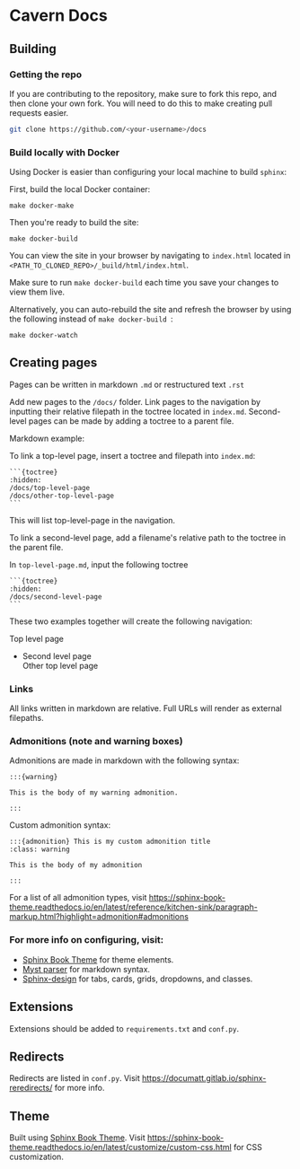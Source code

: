 # Cavern Docs
 
## Building
 
### Getting the repo
 
If you are contributing to the repository, make sure to fork this repo, and then clone your own fork. You will need to do this to make creating pull requests easier.
 
```bash
git clone https://github.com/<your-username>/docs
```
 
### Build locally with Docker
 
Using Docker is easier than configuring your local machine to build `sphinx`:
 
First, build the local Docker container:
 
```
make docker-make
```
 
Then you're ready to build the site:
 
```
make docker-build
```
 
You can view the site in your browser by navigating to `index.html` located in `<PATH_TO_CLONED_REPO>/_build/html/index.html`.
 
Make sure to run `make docker-build` each time you save your changes to view them live.
 
Alternatively, you can auto-rebuild the site and refresh the browser by using the following instead of `make docker-build `:
 
```
make docker-watch
```
 
## Creating pages
 
Pages can be written in markdown `.md` or restructured text `.rst`
 
Add new pages to the `/docs/` folder. Link pages to the navigation by inputting their relative filepath in the toctree located in `index.md`. Second-level pages can be made by adding a toctree to a parent file.
 
Markdown example:
 
To link a top-level page, insert a toctree and filepath into `index.md`:
 
````
```{toctree}
:hidden:
/docs/top-level-page
/docs/other-top-level-page
```
````
 
This will list top-level-page in the navigation.
 
To link a second-level page, add a filename's relative path to the toctree in the parent file.
 
In `top-level-page.md`, input the following toctree
 
````
```{toctree}
:hidden:
/docs/second-level-page
```
````
 
These two examples together will create the following navigation:
 
Top level page
- Second level page  
Other top level page
 
### Links
 
All links written in markdown are relative. Full URLs will render as external filepaths.
 
### Admonitions (note and warning boxes)
 
Admonitions are made in markdown with the following syntax:
 
```
:::{warning}
 
This is the body of my warning admonition.
 
:::
```
 
Custom admonition syntax:
 
```
:::{admonition} This is my custom admonition title
:class: warning
 
This is the body of my admonition
 
:::
```
 
For a list of all admonition types, visit https://sphinx-book-theme.readthedocs.io/en/latest/reference/kitchen-sink/paragraph-markup.html?highlight=admonition#admonitions
 
 
### For more info on configuring, visit:
 
- [Sphinx Book Theme](https://sphinx-book-theme.readthedocs.io/en/stable/) for theme elements.
- [Myst parser](https://myst-parser.readthedocs.io/en/latest/index.html) for markdown syntax.
- [Sphinx-design](https://sphinx-design.readthedocs.io/en/sbt-theme/index.html) for tabs, cards, grids, dropdowns, and classes.
 
## Extensions
 
Extensions should be added to `requirements.txt` and `conf.py`.
 
## Redirects
 
Redirects are listed in `conf.py`. Visit https://documatt.gitlab.io/sphinx-reredirects/ for more info.
 
## Theme
 
Built using [Sphinx Book Theme](https://sphinx-book-theme.readthedocs.io/en/stable/). Visit https://sphinx-book-theme.readthedocs.io/en/latest/customize/custom-css.html for CSS customization.
 
 

